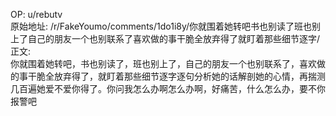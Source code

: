 
OP: u/rebutv  
原始地址: /r/FakeYoumo/comments/1do1i8y/你就围着她转吧书也别读了班也别上了自己的朋友一个也别联系了喜欢做的事干脆全放弃得了就盯着那些细节逐字/  
正文:  
你就围着她转吧，书也别读了，班也别上了，自己的朋友一个也别联系了，喜欢做的事干脆全放弃得了，就盯着那些细节逐字逐句分析她的话解剖她的心情，再揣测几百遍她爱不爱你得了。你问我怎么办啊怎么办啊，好痛苦，什么怎么办，要不你报警吧  

